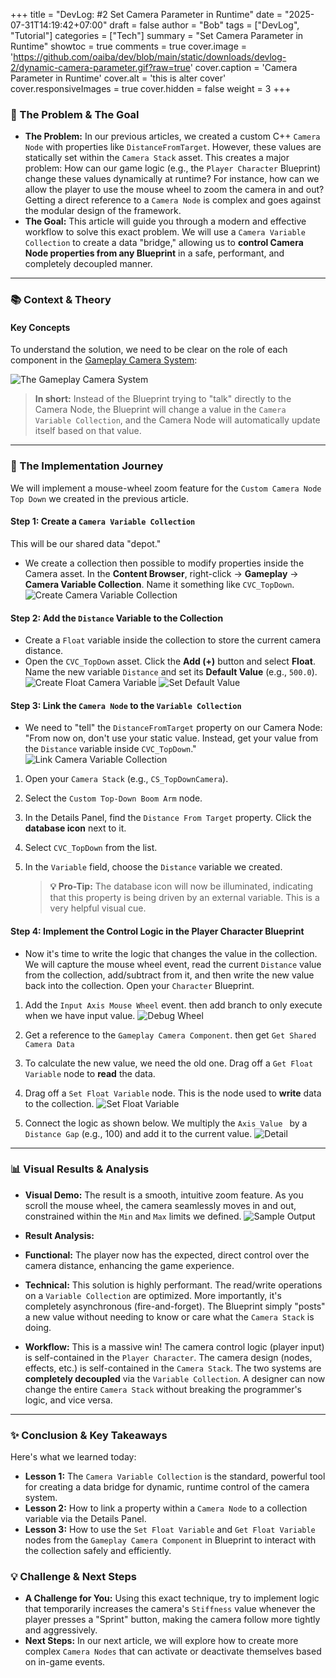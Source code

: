 +++
title = "DevLog: #2 Set Camera Parameter in Runtime"
date = "2025-07-31T14:19:42+07:00"
draft = false 
author = "Bob"
tags = ["DevLog", "Tutorial"]
categories = ["Tech"]
summary = "Set Camera Parameter in Runtime"
showtoc = true
comments = true
cover.image = 'https://github.com/oaiba/dev/blob/main/static/downloads/devlog-2/dynamic-camera-parameter.gif?raw=true'
cover.caption = 'Camera Parameter in Runtime'
cover.alt = 'this is alter cover'
cover.responsiveImages = true
cover.hidden = false
weight = 3
+++

### 🎯 The Problem & The Goal

* **The Problem:** In our previous articles, we created a custom C++ `Camera Node` with properties like
  `DistanceFromTarget`. However, these values are statically set within the `Camera Stack` asset. This creates a major
  problem: How can our game logic (e.g., the `Player Character` Blueprint) change these values dynamically at runtime?
  For instance, how can we allow the player to use the mouse wheel to zoom the camera in and out? Getting a direct
  reference to a `Camera Node` is complex and goes against the modular design of the framework.
* **The Goal:** This article will guide you through a modern and effective workflow to solve this exact problem. We will
  use a `Camera Variable Collection` to create a data "bridge," allowing us to **control Camera Node properties from any
  Blueprint** in a safe, performant, and completely decoupled manner.

* * *

### 📚 Context & Theory

#### Key Concepts

To understand the solution, we need to be clear on the role of each component in
the [Gameplay Camera System](https://dev.epicgames.com/documentation/en-us/unreal-engine/gameplay-camera-system-overview):

![The Gameplay Camera System](https://d1iv7db44yhgxn.cloudfront.net/documentation/images/e32bed42-dfd6-4419-90d7-118008fb9bed/gameplay-cameras-overview-1.png)


> **In short:** Instead of the Blueprint trying to "talk" directly to the Camera Node, the Blueprint will change a value
> in the `Camera Variable Collection`, and the Camera Node will automatically update itself based on that value.

* * *

### 🚀 The Implementation Journey

We will implement a mouse-wheel zoom feature for the `Custom Camera Node Top Down` we created in the previous article.

#### Step 1: Create a `Camera Variable Collection`

This will be our shared data "depot."

* We create a collection then possible to modify properties inside the Camera asset. In the **Content Browser**,
  right-click -> **Gameplay** -> **Camera Variable Collection**. Name it something like `CVC_TopDown`.
  ![Create Camera Variable Collection](https://github.com/oaiba/dev/blob/main/static/downloads/devlog-2/create-camera-variable-collection.png?raw=true)

#### Step 2: Add the `Distance` Variable to the Collection

* Create a `Float` variable inside the collection to store the current camera distance.
* Open the `CVC_TopDown` asset. Click the **Add (+)** button and select **Float**. Name the new
  variable `Distance` and set its **Default Value** (e.g., `500.0`).
  ![Create Float Camera Variable](https://github.com/oaiba/dev/blob/main/static/downloads/devlog-2/create-float-camera-value.png?raw=true)
  ![Set Default Value](https://github.com/oaiba/dev/blob/main/static/downloads/devlog-2/set-default-value.png?raw=true)

#### Step 3: Link the `Camera Node` to the `Variable Collection`

* We need to "tell" the `DistanceFromTarget` property on our Camera Node: "From now on, don't use your
  static value. Instead, get your value from the `Distance` variable inside `CVC_TopDown`."
  ![Link Camera Variable Collection](https://github.com/oaiba/dev/blob/main/static/downloads/devlog-2/link-camera-variable-collection-to-camera-node.png?raw=true)

1. Open your `Camera Stack` (e.g., `CS_TopDownCamera`).

2. Select the `Custom Top-Down Boom Arm` node.

3. In the Details Panel, find the `Distance From Target` property. Click the **database icon** next to it.

4. Select `CVC_TopDown` from the list.

5. In the `Variable` field, choose the `Distance` variable we created.

   > **💡 Pro-Tip:** The database icon will now be illuminated, indicating that this property is being driven by an
   external variable. This is a very helpful visual cue.

#### Step 4: Implement the Control Logic in the Player Character Blueprint

* Now it's time to write the logic that changes the value in the collection. We will capture the mouse wheel event, read
  the current `Distance` value from the collection, add/subtract from it, and then write the new value back into the
  collection. Open your `Character` Blueprint.

1. Add the `Input Axis Mouse Wheel` event. then add branch to only execute when we have input value.
  ![Debug Wheel](https://github.com/oaiba/dev/blob/main/static/downloads/devlog-2/debug-wheel-to-test.png?raw=true)

2. Get a reference to the `Gameplay Camera Component`. then get `Get Shared Camera Data`

3. To calculate the new value, we need the old one. Drag off a `Get Float Variable` node to **read** the data.

4. Drag off a `Set Float Variable` node. This is the node used to **write** data to the collection.
  ![Set Float Variable](https://github.com/oaiba/dev/blob/main/static/downloads/devlog-2/set-float-variable-camera-variable-parameter.png?raw=true)

5. Connect the logic as shown below. We multiply the `Axis Value ` by a `Distance Gap` (e.g., 100) and add it to the current
   value.
  ![Detail](https://github.com/oaiba/dev/blob/main/static/downloads/devlog-2/detail-blueprint-to-test.png?raw=true)


* * *

### 📊 Visual Results & Analysis

* **Visual Demo:** The result is a smooth, intuitive zoom feature. As you scroll the mouse wheel, the camera seamlessly
  moves in and out, constrained within the `Min` and `Max` limits we defined.
  ![Sample Output](https://github.com/oaiba/dev/blob/main/static/downloads/devlog-2/dynamic-camera-parameter.gif?raw=true)

* **Result Analysis:**
* **Functional:** The player now has the expected, direct control over the camera distance, enhancing the game
  experience.
* **Technical:** This solution is highly performant. The read/write operations on a `Variable Collection` are optimized.
  More importantly, it's completely asynchronous (fire-and-forget). The Blueprint simply "posts" a new value without
  needing to know or care what the `Camera Stack` is doing.
* **Workflow:** This is a massive win! The camera control logic (player input) is self-contained in the
  `Player Character`. The camera design (nodes, effects, etc.) is self-contained in the `Camera Stack`. The two systems
  are **completely decoupled** via the `Variable Collection`. A designer can now change the entire `Camera Stack`
  without breaking the programmer's logic, and vice versa.

* * *

### ✨ Conclusion & Key Takeaways

Here's what we learned today:

* **Lesson 1:** The `Camera Variable Collection` is the standard, powerful tool for creating a data bridge for dynamic,
  runtime control of the camera system.
* **Lesson 2:** How to link a property within a `Camera Node` to a collection variable via the Details Panel.
* **Lesson 3:** How to use the `Set Float Variable` and `Get Float Variable` nodes from the `Gameplay Camera Component`
  in Blueprint to interact with the collection safely and efficiently.

### 💡 Challenge & Next Steps

* **A Challenge for You:** Using this exact technique, try to implement logic that temporarily increases the camera's
  `Stiffness` value whenever the player presses a "Sprint" button, making the camera follow more tightly and
  aggressively.
* **Next Steps:** In our next article, we will explore how to create more complex `Camera Nodes` that can activate or
  deactivate themselves based on in-game events.
